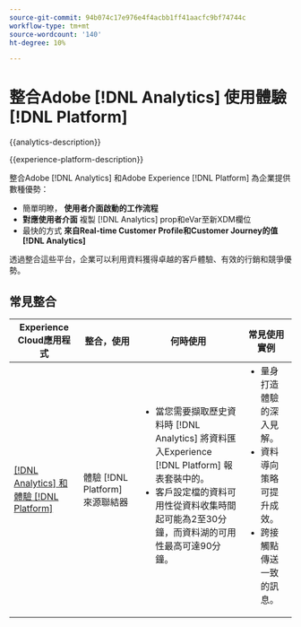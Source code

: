 ```yaml
---
source-git-commit: 94b074c17e976e4f4acbb1ff41aacfc9bf74744c
workflow-type: tm+mt
source-wordcount: '140'
ht-degree: 10%

---
```



# 整合Adobe [!DNL Analytics] 使用體驗 [!DNL Platform]

{{analytics-description}}

{{experience-platform-description}}

整合Adobe [!DNL Analytics] 和Adobe Experience [!DNL Platform] 為企業提供數種優勢：

+ 簡單明瞭， **使用者介面啟動的工作流程**
+ **對應使用者介面** 複製 [!DNL Analytics] prop和eVar至新XDM欄位
+ 最快的方式 **來自Real-time Customer Profile和Customer Journey的值[!DNL Analytics]**

透過整合這些平台，企業可以利用資料獲得卓越的客戶體驗、有效的行銷和競爭優勢。

## 常見整合

<table>
    <thead>
        <tr>
            <th>Experience Cloud應用程式</th>
            <th>整合，使用</th>
            <th>何時使用</th>
            <th>常見使用實例</th>
        </tr>
    </thead>
    <tbody>
        <tr>
            <td><a href="https://experienceleague.adobe.com/docs/experience-platform/sources/ui-tutorials/create/adobe-applications/analytics.html" target="_blank" rel="noreferrer">[!DNL Analytics] 和體驗 [!DNL Platform]</a></td>
            <td>體驗 [!DNL Platform] 來源聯結器</td>
            <td>
                <ul style="margin-top: 0;">
                    <li>當您需要擷取歷史資料時 [!DNL Analytics] 將資料匯入Experience [!DNL Platform] 報表套裝中的。</li>
                    <li>客戶設定檔的資料可用性從資料收集時間起可能為2至30分鐘，而資料湖的可用性最高可達90分鐘。</li>
                </ul>
            </td>
            <td>
                <ul style="margin-top: 0;">
                    <li>量身打造體驗的深入見解。</li>
                    <li>資料導向策略可提升成效。</li>
                    <li>跨接觸點傳送一致的訊息。</li>
                </ul>
            </td>
        </tr>
    </tbody>          
</table>
